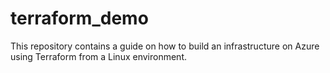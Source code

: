 # terraform_demo
This repository contains a guide on how to build an infrastructure on Azure using Terraform from a Linux environment.
